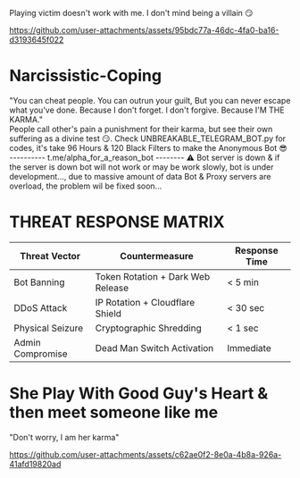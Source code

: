 Playing victim doesn't work with me.
I don't mind being a villain 😏

https://github.com/user-attachments/assets/95bdc77a-46dc-4fa0-ba16-d3193645f022

# Narcissistic-Coping
"You can cheat people. You can outrun your guilt, But you can never escape what you've done. Because I don't forget. I don't forgive. Because I'M THE KARMA."  
People call other's pain a punishment for their karma, but see their own suffering as a divine test 😏. 
Check UNBREAKABLE_TELEGRAM_BOT.py for codes, it's take 96 Hours & 120 Black Filters to make the Anonymous Bot 😎
---------- t.me/alpha_for_a_reason_bot --------  ⚠️ Bot server is down & if the server is down bot will not work or may be work slowly, bot is under development..., due to massive amount of data Bot & Proxy servers are overload, the problem wil be fixed soon...


# **THREAT RESPONSE MATRIX**  
| Threat Vector          | Countermeasure                     | Response Time |  
|------------------------|------------------------------------|---------------|  
| Bot Banning            | Token Rotation + Dark Web Release  | < 5 min       |  
| DDoS Attack            | IP Rotation + Cloudflare Shield    | < 30 sec      |  
| Physical Seizure       | Cryptographic Shredding            | < 1 sec       |  
| Admin Compromise       | Dead Man Switch Activation         | Immediate     |


# She Play With Good Guy's Heart & then meet someone like me
"Don't worry, l am her karma"

https://github.com/user-attachments/assets/c62ae0f2-8e0a-4b8a-926a-41afd19820ad
